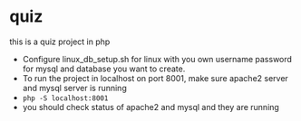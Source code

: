 # quiz
this is a quiz project in php
- Configure linux_db_setup.sh for linux with you own username password for mysql and database you want to create.
- To run the project in localhost on port 8001, make sure apache2 server and mysql server is running
- `php -S localhost:8001`
- you should check status of apache2 and mysql and they are running

